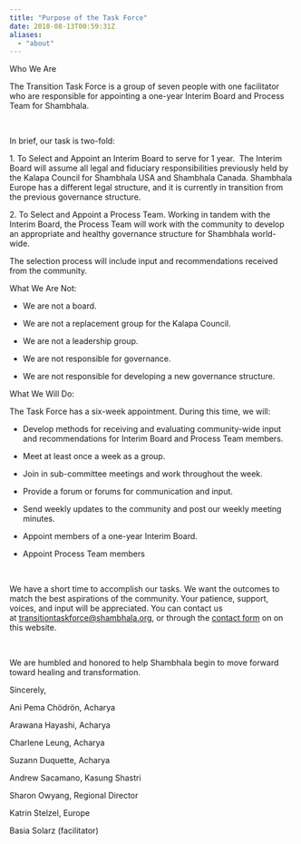 ```yaml
---
title: "Purpose of the Task Force"
date: 2018-08-13T00:59:31Z
aliases:
  - "about"
---
```

Who We Are

The Transition Task Force is a group of seven people with one facilitator who are responsible for appointing a one-year Interim Board and Process Team for Shambhala.

​

In brief, our task is two-fold:

1\. To Select and Appoint an Interim Board to serve for 1 year.  The Interim Board will assume all legal and fiduciary responsibilities previously held by the Kalapa Council for Shambhala USA and Shambhala Canada. Shambhala Europe has a different legal structure, and it is currently in transition from the previous governance structure.

2\. To Select and Appoint a Process Team. Working in tandem with the Interim Board, the Process Team will work with the community to develop an appropriate and healthy governance structure for Shambhala world-wide.

The selection process will include input and recommendations received from the community.

What We Are Not:

-   We are not a board.  

-   We are not a replacement group for the Kalapa Council.

-   We are not a leadership group.

-   We are not responsible for governance.

-   We are not responsible for developing a new governance structure.

What We Will Do:

The Task Force has a six-week appointment. During this time, we will:

-   Develop methods for receiving and evaluating community-wide input and recommendations for Interim Board and Process Team members.

-   Meet at least once a week as a group.

-   Join in sub-committee meetings and work throughout the week.

-   Provide a forum or forums for communication and input.

-   Send weekly updates to the community and post our weekly meeting minutes.

-   Appoint members of a one-year Interim Board.

-   Appoint Process Team members 

​

We have a short time to accomplish our tasks. We want the outcomes to match the best aspirations of the community. Your patience, support, voices, and input will be appreciated. You can contact us at <transitiontaskforce@shambhala.org>, or through the [contact form](https://www.shambhala-transition.org/) on on this website.

​

We are humbled and honored to help Shambhala begin to move forward toward healing and transformation.

Sincerely,

Ani Pema Chödrön, Acharya

Arawana Hayashi, Acharya

Charlene Leung, Acharya

Suzann Duquette, Acharya

Andrew Sacamano, Kasung Shastri

Sharon Owyang, Regional Director

Katrin Stelzel, Europe

Basia Solarz (facilitator)

[](https://www.shambhala-transition.org/)

